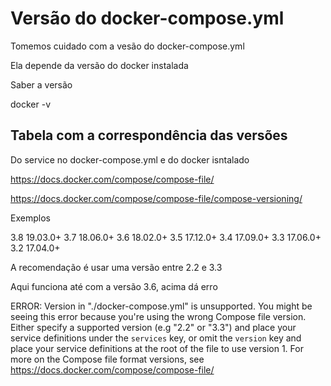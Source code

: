 # Versão do docker-compose.yml

Tomemos cuidado com a vesão do docker-compose.yml

Ela depende da versão do docker instalada

Saber a versão

docker -v

## Tabela com a correspondência das versões

Do service no docker-compose.yml e do docker  isntalado

https://docs.docker.com/compose/compose-file/

https://docs.docker.com/compose/compose-file/compose-versioning/

Exemplos

3.8 	19.03.0+
3.7 	18.06.0+
3.6 	18.02.0+
3.5 	17.12.0+
3.4 	17.09.0+
3.3 	17.06.0+
3.2 	17.04.0+

A recomendação é usar uma versão entre 2.2 e 3.3

Aqui funciona até com a versão 3.6, acima dá erro

ERROR: Version in "./docker-compose.yml" is unsupported. You might be seeing this error because you're using the wrong Compose file version. Either specify a supported version (e.g "2.2" or "3.3") and place your service definitions under the `services` key, or omit the `version` key and place your service definitions at the root of the file to use version 1.
For more on the Compose file format versions, see https://docs.docker.com/compose/compose-file/



